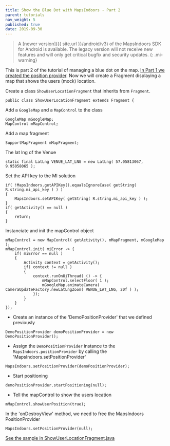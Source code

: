 ```yaml
---
title: Show the Blue Dot with MapsIndoors - Part 2
parent: tutorials
nav_weight: 5
published: true
date: 2019-09-30
---
```


> A [newer version]({{ site.url }}/android/v3) of the MapsIndoors SDK for Android is available. The legacy version will not receive new features and will only get critical bugfix and security updates.
{: .mi-warning}

This is part 2 of the tutorial of managing a blue dot on the map. [In Part 1 we created the position provider](../showuserlocationdemopositionprovider). Now we will create a Fragment displaying a map that shows the users (mock) location.

Create a class `ShowUserLocationFragment` that inherits from `Fragment`.
```
public class ShowUserLocationFragment extends Fragment {
```
Add a `GoogleMap` and a `MapControl` to the class
```
GoogleMap mGoogleMap;
MapControl mMapControl;
```
Add a map fragment
```
SupportMapFragment mMapFragment;
```
The lat lng of the Venue
```
static final LatLng VENUE_LAT_LNG = new LatLng( 57.05813067, 9.95058065 );
```
Set the API key to the MI solution
```
if( !MapsIndoors.getAPIKey().equalsIgnoreCase( getString( R.string.mi_api_key ) ) )
{
    MapsIndoors.setAPIKey( getString( R.string.mi_api_key ) );
}
if( getActivity() == null )
{
    return;
}
```
Instanciate and init the mapControl object
```
mMapControl = new MapControl( getActivity(), mMapFragment, mGoogleMap );
mMapControl.init( miError -> {
    if( miError == null )
    {
        Activity context = getActivity();
        if( context != null )
        {
            context.runOnUiThread( () -> {
                mMapControl.selectFloor( 1 );
                mGoogleMap.animateCamera( CameraUpdateFactory.newLatLngZoom( VENUE_LAT_LNG, 20f ) );
            });
        }
    }
});
```
* Create an instance of the 'DemoPositionProvider' that we defined previously
```
DemoPositionProvider demoPositionProvider = new DemoPositionProvider();
```
* Assign the `DemoPositionProvider` instance to the `MapsIndoors.positionProvider` by calling the 'MapsIndoors.setPositionProvider'
```
MapsIndoors.setPositionProvider(demoPositionProvider);
```
* Start positioning
```
demoPositionProvider.startPositioning(null);
```
* Tell the mapControl to show the users location
```
mMapControl.showUserPosition(true);
```
In the 'onDestroyView' method, we need to free the MapsIndoors PositionProvider
```
MapsIndoors.setPositionProvider(null);
```

[See the sample in ShowUserLocationFragment.java](https://github.com/MapsIndoors/MapsIndoorsAndroid-Demo-Samples/blob/master/app/src/main/java/com/mapsindoors/showuserLocation/ShowUserLocationFragment.java)
